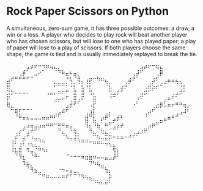 # Rock Paper Scissors on Python

A simultaneous, zero-sum game, it has three possible outcomes: a draw, a win or a loss. A player who decides to play rock will beat another player who has chosen scissors, but will lose to one who has played paper; a play of paper will lose to a play of scissors. If both players choose the same shape, the game is tied and is usually immediately replayed to break the tie.

⠀⠀⠀⠀⠀⣠⡴⠖⠒⠲⠶⢤⣄⡀⠀⠀⠀⠀⠀⠀⠀⠀⠀⠀⠀⠀⠀⠀⠀⠀⠀⠀⠀⠀⣠⡴⠖⠒⢶⣄⠀⠀⠀⠀⠀⠀⠀
⠀⠀⠀⢀⡾⠁⠀⣀⠔⠁⠀⠀⠈⠙⠷⣤⠦⣤⡀⠀⠀⠀⠀⠀⠀⠀⠀⠀⠀⠀⠀⠀⢀⡼⠋⠀⠀⠀⢀⡿⠀⠀⠀⠀⠀⠀⠀
⣠⠞⠛⠛⠛⠋⠉⠀⠀⠀⠀⠀⠀⠀⠀⠘⢧⠈⢿⡀⢠⡶⠒⠳⠶⣄⠀⠀⠀⠀⠀⣴⠟⠁⠀⠀⠀⣰⠏⠀⢀⣤⣤⣄⡀⠀⠀
⣿⠀⠀⠀⠀⠀⠀⠀⠀⠀⠀⠀⠟⠛⠛⠃⠸⡇⠈⣇⠸⡇⠀⠀⠀⠘⣇⠀⠀⣠⡾⠁⠀⠀⠀⢀⣾⣣⡴⠚⠉⠀⠀⠈⠹⡆⠀
⣹⡷⠤⠤⠤⠄⠀⠀⠀⠀⢠⣤⡤⠶⠖⠛⠀⣿⠀⣿⠀⢻⡄⠀⠀⠀⢻⣠⡾⠋⠀⠀⠀⠀⣠⡾⠋⠁⠀⠀⠀⠀⢀⣠⡾⠃⠀
⡟⠀⠀⠀⠀⠀⠀⠀⠀⠀⠀⠀⣠⡤⠖⠋⢀⣿⣠⠏⠀⠀⣿⠀⠀⠀⠘⠉⠀⠀⠀⠀⠀⡰⠋⠀⠀⠀⠀⠀⣠⠶⠋⠁⠀⠀⠀
⢿⣄⠀⠀⠀⠀⠀⠀⠀⠀⠀⠀⠀⠀⠀⣠⡾⠋⠁⠀⠀⠠⡏⠀⠀⠀⠀⠀⠀⠀⠀⠀⠐⠁⠀⠀⠀⢀⣴⡿⠥⠶⠖⠛⠛⢶⡄
⠀⠉⢿⡋⠉⠉⠁⠀⠀⠀⠀⠀⢀⣠⠾⠋⠀⠀⠀⠀⢀⣰⡇⠀⠀⢀⡄⠀⠀⠀⠀⠀⠀⠀⠀⢀⡴⠋⠀⠀⠀⠀⠀⢀⣠⠼⠃
⠀⠀⠈⠛⠶⠦⠤⠤⠤⠶⠶⠛⠋⠁⠀⠀⠀⠀⠀⠀⣿⠉⣇⠀⡴⠟⠁⣠⡾⠃⠀⠀⠀⠀⠀⠈⠀⠀⠀⣀⣤⠶⠛⠉⠀⠀⠀
⠀⠀⠀⠀⢀⣠⣤⣀⣠⣤⠶⠶⠒⠶⠶⣤⣀⠀⠀⠀⢻⡄⠹⣦⠀⠶⠛⢁⣠⡴⠀⠀⠀⠀⠀⠀⣠⡶⠛⠉⠀⠀⠀⠀⠀⠀⠀
⠀⠀⢀⡴⠋⣠⠞⠋⠁⠀⠀⠀⠀⠙⣄⠀⠙⢷⡀⠀⠀⠻⣄⠈⢷⣄⠈⠉⠁⠀⠀⠀⢀⣠⡴⠟⠁⠀⠀⠀⠀⠀⠀⠀⠀⠀⠀
⠀⢀⡾⠁⣴⠋⠰⣤⣄⡀⠀⠀⠀⠀⠈⠳⢤⣼⣇⣀⣀⠀⠉⠳⢤⣭⡿⠒⠶⠶⠒⠚⠋⠁⠀⠀⠀⠀⠀⠀⠀⠀⠀⠀⠀⠀⠀
⠀⢸⠃⢰⠇⠰⢦⣄⡈⠉⠀⠀⠀⠀⠀⠀⠀⠀⠈⠉⠉⠉⠛⠛⠓⠲⢦⣄⠀⠀⠀⠀⠀⠀⠀⠀⠀⠀⠀⠀⠀⠀⠀⠀⠀⠀⠀
⠀⠸⣧⣿⠀⠻⣤⡈⠛⠳⠆⠀⠀⠀⠀⠀⠀⠀⠀⠀⠀⠀⠀⠀⠀⠀⠀⢻⡆⠀⠀⠀⠀⠀⠀⠀⠀⠀⠀⠀⠀⠀⠀⠀⠀⠀⠀
⠀⠀⠈⠹⣆⠀⠈⠛⠂⠀⠀⠀⠀⠀⠀⠈⠐⠒⠒⠶⣶⣶⠶⠤⠤⣤⣠⡼⠃⠀⠀⠀⠀⠀⠀⠀⠀⠀⠀⠀⠀⠀⠀⠀⠀⠀⠀
⠀⠀⠀⠀⠹⣦⡀⠀⠀⠀⠀⠀⠀⠀⠀⠀⠀⠀⠀⠀⠀⠙⠳⢦⣀⠀⠀⠀⠀⠀⠀⠀⠀⠀⠀⠀⠀⠀⠀⠀⠀⠀⠀⠀⠀⠀⠀
⠀⠀⠀⠀⠀⠈⠻⣦⣀⠀⠀⠀⠀⠐⠲⠤⣤⣀⡀⠀⠀⠀⠀⠀⠉⢳⡄⠀⠀⠀⠀⠀⠀⠀⠀⠀⠀⠀⠀⠀⠀⠀⠀⠀⠀⠀⠀
⠀⠀⠀⠀⠀⠀⠀⠀⠉⠛⠶⠤⠤⠤⠶⠞⠋⠉⠙⠳⢦⣄⡀⠀⠀⠀⡷⠀⠀⠀⠀⠀⠀⠀⠀⠀⠀⠀⠀⠀⠀⠀⠀⠀⠀⠀⠀
⠀⠀⠀⠀⠀⠀⠀⠀⠀⠀⠀⠀⠀⠀⠀⠀⠀⠀⠀⠀⠀⠈⠙⠳⠦⠾⠃⠀⠀⠀⠀⠀⠀⠀⠀⠀⠀⠀⠀⠀⠀⠀⠀⠀⠀⠀⠀
